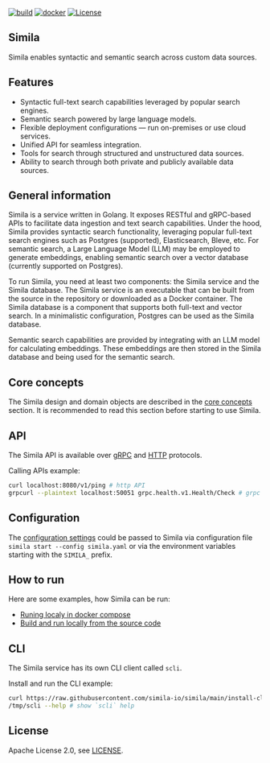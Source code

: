 [![build](https://github.com/simila-io/simila/actions/workflows/build.yaml/badge.svg)](https://github.com/simila-io/simila/actions/workflows/build.yaml) [![docker](https://github.com/simila-io/simila/actions/workflows/docker.yaml/badge.svg)](https://github.com/simila-io/simila/actions/workflows/docker.yaml) [![License](https://img.shields.io/badge/License-Apache%202.0-blue.svg)](https://github.com/simila-io/simila/blob/master/LICENSE)

## Simila 
Simila enables syntactic and semantic search across custom data sources.

## Features
- Syntactic full-text search capabilities leveraged by popular search engines.
- Semantic search powered by large language models.
- Flexible deployment configurations — run on-premises or use cloud services.
- Unified API for seamless integration.
- Tools for search through structured and unstructured data sources.
- Ability to search through both private and publicly available data sources.

## General information
Simila is a service written in Golang. It exposes RESTful and gRPC-based APIs to facilitate data ingestion and text search capabilities. Under the hood, Simila provides syntactic search functionality, leveraging popular full-text search engines such as Postgres (supported), Elasticsearch, Bleve, etc. For semantic search, a Large Language Model (LLM) may be employed to generate embeddings, enabling semantic search over a vector database (currently supported on Postgres).

To run Simila, you need at least two components: the Simila service and the Simila database. The Simila service is an executable that can be built from the source in the repository or downloaded as a Docker container. The Simila database is a component that supports both full-text and vector search. In a minimalistic configuration, Postgres can be used as the Simila database.

Semantic search capabilities are provided by integrating with an LLM model for calculating embeddings. These embeddings are then stored in the Simila database and being used for the semantic search.

## Core concepts
The Simila design and domain objects are described in the [core concepts](docs/concepts.md) section. It is recommended to read this section before starting to use Simila.

## API
The Simila API is available over [gRPC](api/proto) and [HTTP](api/openapi/README.md) protocols.

Calling APIs example:

```bash
curl localhost:8080/v1/ping # http API
grpcurl --plaintext localhost:50051 grpc.health.v1.Health/Check # grpc API 
```

## Configuration
The [configuration settings](docs/configuration.md) could be passed to Simila via configuration file `simila start --config simila.yaml` or via the environment variables starting with the `SIMILA_` prefix.

## How to run
Here are some examples, how Simila can be run:

- [Runing localy in docker compose](docs/deployment.md#docker-compose-locally)
- [Build and run locally from the source code](docs/deployment.md#compile-from-the-source-code-and-run-it-locally)

## CLI
The Simila service has its own CLI client called `scli`.

Install and run the CLI example:

```bash
curl https://raw.githubusercontent.com/simila-io/simila/main/install-cli | bash -s -- -d /tmp # install `scli` client
/tmp/scli --help # show `scli` help
```

## License
Apache License 2.0, see [LICENSE](LICENSE).

